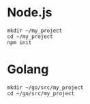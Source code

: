 # Node.js
```
mkdir ~/my_project
cd ~/my_project
npm init
```

# Golang
```
mkdir ~/go/src/my_project
cd ~/go/src/my_project
```
